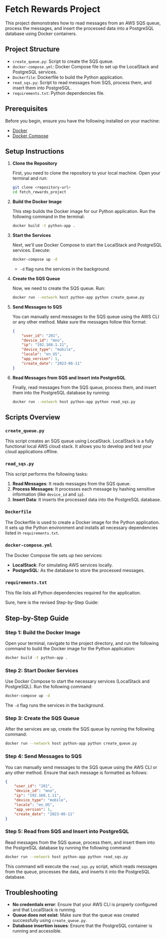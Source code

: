 # Fetch Rewards Project

This project demonstrates how to read messages from an AWS SQS queue, process the messages, and insert the processed data into a PostgreSQL database using Docker containers.

## Project Structure

- `create_queue.py`: Script to create the SQS queue.
- `docker-compose.yml`: Docker Compose file to set up the LocalStack and PostgreSQL services.
- `Dockerfile`: Dockerfile to build the Python application.
- `read_sqs.py`: Script to read messages from SQS, process them, and insert them into PostgreSQL.
- `requirements.txt`: Python dependencies file.

## Prerequisites

Before you begin, ensure you have the following installed on your machine:

- [Docker](https://docs.docker.com/get-docker/)
- [Docker Compose](https://docs.docker.com/compose/install/)

## Setup Instructions

1. **Clone the Repository**

   First, you need to clone the repository to your local machine. Open your terminal and run:

    ```sh
    git clone <repository-url>
    cd fetch_rewards_project
    ```

2. **Build the Docker Image**

   This step builds the Docker image for our Python application. Run the following command in the terminal:

    ```sh
    docker build -t python-app .
    ```

3. **Start the Services**

   Next, we'll use Docker Compose to start the LocalStack and PostgreSQL services. Execute:

    ```sh
    docker-compose up -d
    ```

    - `-d` flag runs the services in the background.

4. **Create the SQS Queue**

   Now, we need to create the SQS queue. Run:

    ```sh
    docker run --network host python-app python create_queue.py
    ```

5. **Send Messages to SQS**

   You can manually send messages to the SQS queue using the AWS CLI or any other method. Make sure the messages follow this format:

    ```json
    {
        "user_id": "201",
        "device_id": "mno",
        "ip": "192.168.1.11",
        "device_type": "mobile",
        "locale": "en_US",
        "app_version": 1,
        "create_date": "2023-06-11"
    }
    ```

6. **Read Messages from SQS and Insert into PostgreSQL**

   Finally, read messages from the SQS queue, process them, and insert them into the PostgreSQL database by running:

    ```sh
    docker run --network host python-app python read_sqs.py
    ```

## Scripts Overview

### `create_queue.py`

This script creates an SQS queue using LocalStack. LocalStack is a fully functional local AWS cloud stack. It allows you to develop and test your cloud applications offline.

### `read_sqs.py`

This script performs the following tasks:
1. **Read Messages**: It reads messages from the SQS queue.
2. **Process Messages**: It processes each message by hashing sensitive information (like `device_id` and `ip`).
3. **Insert Data**: It inserts the processed data into the PostgreSQL database.

### `Dockerfile`

The Dockerfile is used to create a Docker image for the Python application. It sets up the Python environment and installs all necessary dependencies listed in `requirements.txt`.

### `docker-compose.yml`

The Docker Compose file sets up two services:
- **LocalStack**: For simulating AWS services locally.
- **PostgreSQL**: As the database to store the processed messages.

### `requirements.txt`

This file lists all Python dependencies required for the application.

Sure, here is the revised Step-by-Step Guide:

## Step-by-Step Guide

### Step 1: Build the Docker Image

Open your terminal, navigate to the project directory, and run the following command to build the Docker image for the Python application:

```sh
docker build -t python-app .
```

### Step 2: Start Docker Services

Use Docker Compose to start the necessary services (LocalStack and PostgreSQL). Run the following command:

```sh
docker-compose up -d
```

The `-d` flag runs the services in the background.

### Step 3: Create the SQS Queue

After the services are up, create the SQS queue by running the following command:

```sh
docker run --network host python-app python create_queue.py
```

### Step 4: Send Messages to SQS

You can manually send messages to the SQS queue using the AWS CLI or any other method. Ensure that each message is formatted as follows:

```json
{
    "user_id": "201",
    "device_id": "mno",
    "ip": "192.168.1.11",
    "device_type": "mobile",
    "locale": "en_US",
    "app_version": 1,
    "create_date": "2023-06-11"
}
```

### Step 5: Read from SQS and Insert into PostgreSQL

Read messages from the SQS queue, process them, and insert them into the PostgreSQL database by running the following command:

```sh
docker run --network host python-app python read_sqs.py
```

This command will execute the `read_sqs.py` script, which reads messages from the queue, processes the data, and inserts it into the PostgreSQL database.

## Troubleshooting

- **No credentials error**: Ensure that your AWS CLI is properly configured and that LocalStack is running.
- **Queue does not exist**: Make sure that the queue was created successfully using `create_queue.py`.
- **Database insertion issues**: Ensure that the PostgreSQL container is running and accessible.
